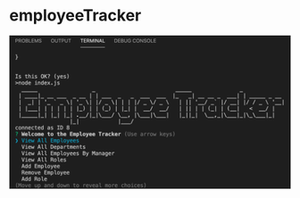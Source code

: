 # employeeTracker

![Website Tutorial](https://github.com/caropukenis/employeeTracker/blob/main/assets/employeeTracker.png)
